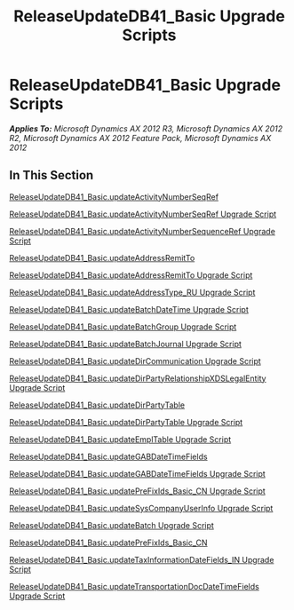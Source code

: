 ﻿---
title: ReleaseUpdateDB41_Basic Upgrade Scripts
TOCTitle: ReleaseUpdateDB41_Basic Upgrade Scripts
ms:assetid: f06b103b-501d-4759-85be-fa05986d0fb5
ms:mtpsurl: https://msdn.microsoft.com/en-us/library/JJ737432(v=AX.60)
ms:contentKeyID: 49712127
ms.date: 05/18/2015
mtps_version: v=AX.60
---

# ReleaseUpdateDB41\_Basic Upgrade Scripts 


_**Applies To:** Microsoft Dynamics AX 2012 R3, Microsoft Dynamics AX 2012 R2, Microsoft Dynamics AX 2012 Feature Pack, Microsoft Dynamics AX 2012_

## In This Section

[ReleaseUpdateDB41\_Basic.updateActivityNumberSeqRef](releaseupdatedb41-basic-updateactivitynumberseqref.md)

[ReleaseUpdateDB41\_Basic.updateActivityNumberSeqRef Upgrade Script](releaseupdatedb41-basic-updateactivitynumberseqref-upgrade-script.md)

[ReleaseUpdateDB41\_Basic.updateActivityNumberSequenceRef Upgrade Script](releaseupdatedb41-basic-updateactivitynumbersequenceref-upgrade-script.md)

[ReleaseUpdateDB41\_Basic.updateAddressRemitTo](releaseupdatedb41-basic-updateaddressremitto.md)

[ReleaseUpdateDB41\_Basic.updateAddressRemitTo Upgrade Script](releaseupdatedb41-basic-updateaddressremitto-upgrade-script.md)

[ReleaseUpdateDB41\_Basic.updateAddressType\_RU Upgrade Script](releaseupdatedb41-basic-updateaddresstype-ru-upgrade-script.md)

[ReleaseUpdateDB41\_Basic.updateBatchDateTime Upgrade Script](releaseupdatedb41-basic-updatebatchdatetime-upgrade-script.md)

[ReleaseUpdateDB41\_Basic.updateBatchGroup Upgrade Script](releaseupdatedb41-basic-updatebatchgroup-upgrade-script.md)

[ReleaseUpdateDB41\_Basic.updateBatchJournal Upgrade Script](releaseupdatedb41-basic-updatebatchjournal-upgrade-script.md)

[ReleaseUpdateDB41\_Basic.updateDirCommunication Upgrade Script](releaseupdatedb41-basic-updatedircommunication-upgrade-script.md)

[ReleaseUpdateDB41\_Basic.updateDirPartyRelationshipXDSLegalEntity Upgrade Script](https://msdn.microsoft.com/en-us/library/dn702758\(v=ax.60\))

[ReleaseUpdateDB41\_Basic.updateDirPartyTable](releaseupdatedb41-basic-updatedirpartytable.md)

[ReleaseUpdateDB41\_Basic.updateDirPartyTable Upgrade Script](releaseupdatedb41-basic-updatedirpartytable-upgrade-script.md)

[ReleaseUpdateDB41\_Basic.updateEmplTable Upgrade Script](releaseupdatedb41-basic-updateempltable-upgrade-script.md)

[ReleaseUpdateDB41\_Basic.updateGABDateTimeFields](releaseupdatedb41-basic-updategabdatetimefields.md)

[ReleaseUpdateDB41\_Basic.updateGABDateTimeFields Upgrade Script](releaseupdatedb41-basic-updategabdatetimefields-upgrade-script.md)

[ReleaseUpdateDB41\_Basic.updatePreFixIds\_Basic\_CN Upgrade Script](releaseupdatedb41-basic-updateprefixids-basic-cn-upgrade-script.md)

[ReleaseUpdateDB41\_Basic.updateSysCompanyUserInfo Upgrade Script](releaseupdatedb41-basic-updatesyscompanyuserinfo-upgrade-script.md)

[ReleaseUpdateDB41\_Basic.updateBatch Upgrade Script](releaseupdatedb41-basic-updatebatch-upgrade-script.md)

[ReleaseUpdateDB41\_Basic.updatePreFixIds\_Basic\_CN](releaseupdatedb41-basic-updateprefixids-basic-cn.md)

[ReleaseUpdateDB41\_Basic.updateTaxInformationDateFields\_IN Upgrade Script](releaseupdatedb41-basic-updatetaxinformationdatefields-in-upgrade-script.md)

[ReleaseUpdateDB41\_Basic.updateTransportationDocDateTimeFields Upgrade Script](releaseupdatedb41-basic-updatetransportationdocdatetimefields-upgrade-script.md)

  


